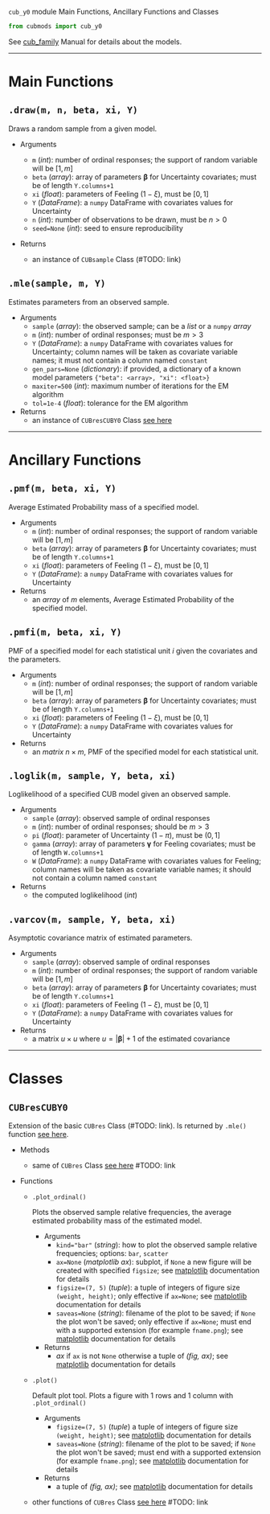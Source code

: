 `cub_y0` module Main Functions, Ancillary Functions and Classes

```Python
from cubmods import cub_y0
```

See [cub_family](../02_cub_family.md) Manual for details about the models.

***

# Main Functions

## `.draw(m, n, beta, xi, Y)`

Draws a random sample from a given model.

- Arguments
  - `m` (_int_): number of ordinal responses; the support of random variable will be $[1,m]$
  - `beta` (_array_): array of parameters $\pmb\beta$ for Uncertainty covariates; must be of length `Y.columns+1`
  - `xi` (_float_): parameters of Feeling $(1-\xi)$, must be $[0,1]$
  - `Y` (_DataFrame_): a `numpy` DataFrame with covariates values for Uncertainty
  - `n` (_int_): number of observations to be drawn, must be $n>0$
  - `seed=None` (_int_): seed to ensure reproducibility

- Returns
  - an instance of `CUBsample` Class (#TODO: link)

## `.mle(sample, m, Y)`

Estimates parameters from an observed sample.

- Arguments
  - `sample` (_array_): the observed sample; can be a _list_ or a `numpy` _array_
  - `m` (_int_): number of ordinal responses; must be $m>3$
  - `Y` (_DataFrame_): a `numpy` DataFrame with covariates values for Uncertainty; column names will be taken as covariate variable names; it must not contain a column named `constant`
  - `gen_pars=None` (_dictionary_): if provided, a dictionary of a known model parameters `{"beta": <array>, "xi": <float>}`
  - `maxiter=500` (_int_): maximum number of iterations for the EM algorithm
  - `tol=1e-4` (_float_): tolerance for the EM algorithm
- Returns
  - an instance of `CUBresCUBY0` Class [see here](cub.md#CUBresCUBY0)

***

# Ancillary Functions

## `.pmf(m, beta, xi, Y)`
Average Estimated Probability mass of a specified model.
- Arguments
  - `m` (_int_): number of ordinal responses; the support of random variable will be $[1,m]$
  - `beta` (_array_): array of parameters $\pmb\beta$ for Uncertainty covariates; must be of length `Y.columns+1`
  - `xi` (_float_): parameters of Feeling $(1-\xi)$, must be $[0,1]$
  - `Y` (_DataFrame_): a `numpy` DataFrame with covariates values for Uncertainty
- Returns
  - an _array_ of $m$ elements, Average Estimated Probability of the specified model.

## `.pmfi(m, beta, xi, Y)`
PMF of a specified model for each statistical unit $i$ given the covariates and the parameters.
- Arguments
  - `m` (_int_): number of ordinal responses; the support of random variable will be $[1,m]$
  - `beta` (_array_): array of parameters $\pmb\beta$ for Uncertainty covariates; must be of length `Y.columns+1`
  - `xi` (_float_): parameters of Feeling $(1-\xi)$, must be $[0,1]$
  - `Y` (_DataFrame_): a `numpy` DataFrame with covariates values for Uncertainty
- Returns
  - an _matrix_ $n \times m$, PMF of the specified model for each statistical unit.

## `.loglik(m, sample, Y, beta, xi)`
Loglikelihood of a specified CUB model given an observed sample.
- Arguments
  - `sample` (_array_): observed sample of ordinal responses
  - `m` (_int_): number of ordinal responses; should be $m>3$
  - `pi` (_float_): parameter of Uncertainty $(1-\pi)$, must be $(0,1]$
  - `gamma` (_array_): array of parameters $\pmb\gamma$ for Feeling covariates; must be of length `W.columns+1`
  - `W` (_DataFrame_): a `numpy` DataFrame with covariates values for Feeling; column names will be taken as covariate variable names; it should not contain a column named `constant`
- Returns
  - the computed loglikelihood (_int_)

## `.varcov(m, sample, Y, beta, xi)`
Asymptotic covariance matrix of estimated parameters.
- Arguments
  - `sample` (_array_): observed sample of ordinal responses
  - `m` (_int_): number of ordinal responses; the support of random variable will be $[1,m]$
  - `beta` (_array_): array of parameters $\pmb\beta$ for Uncertainty covariates; must be of length `Y.columns+1`
  - `xi` (_float_): parameters of Feeling $(1-\xi)$, must be $[0,1]$
  - `Y` (_DataFrame_): a `numpy` DataFrame with covariates values for Uncertainty
- Returns
  - a matrix $u \times u$ where $u = |\pmb\beta|+1$ of the estimated covariance

***

# Classes

## `CUBresCUBY0`

Extension of the basic `CUBres` Class (#TODO: link). Is returned by `.mle()` function [see here](cub.md#mle).

- Methods
  - same of `CUBres` Class [see here]() #TODO: link

- Functions
  - `.plot_ordinal()`
    
    Plots the observed sample relative frequencies, the average estimated probability mass of the estimated model.

    - Arguments
      - `kind="bar"` (_string_): how to plot the observed sample relative frequencies; options: `bar`, `scatter`
      - `ax=None` (_matplotlib ax_): subplot, if `None` a new figure will be created with specified `figsize`; see [matplotlib](https://matplotlib.org) documentation for details
      - `figsize=(7, 5)` (_tuple_): a tuple of integers of figure size `(weight, height)`; only effective if `ax=None`; see [matplotlib](https://matplotlib.org) documentation for details
      - `saveas=None` (_string_): filename of the plot to be saved; if `None` the plot won't be saved; only effective if `ax=None`; must end with a supported extension (for example `fname.png`); see [matplotlib](https://matplotlib.org) documentation for details
    - Returns
      - _ax_ if `ax` is not `None` otherwise a tuple of _(fig, ax)_; see [matplotlib](https://matplotlib.org) documentation for details

  - `.plot()`
    
    Default plot tool. Plots a figure with 1 rows and 1 column with `.plot_ordinal()`
    - Arguments
      - `figsize=(7, 5)` (_tuple_) a tuple of integers of figure size `(weight, height)`; see [matplotlib](https://matplotlib.org) documentation for details
      - `saveas=None` (_string_): filename of the plot to be saved; if `None` the plot won't be saved; must end with a supported extension (for example `fname.png`); see [matplotlib](https://matplotlib.org) documentation for details
    - Returns
      - a tuple of _(fig, ax)_; see [matplotlib](https://matplotlib.org) documentation for details

  - other functions of `CUBres` Class [see here]() #TODO: link
